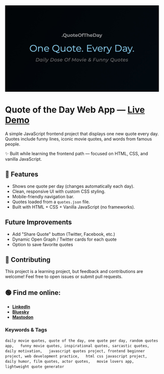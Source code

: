 [![Quote of the Day Screenshot](/assets/quote-of-the-day-banner.jpg)](https://kolonatalie.github.io/quote-of-the-day/)
# Quote of the Day Web App — [Live Demo](https://kolonatalie.github.io/quote-of-the-day/)
A simple JavaScript frontend project that displays one new quote every day.
Quotes include funny lines, iconic movie quotes, and words from famous people.

✨ Built while learning the frontend path — focused on HTML, CSS, and vanilla JavaScript.


## 🚀 Features
- Shows one quote per day (changes automatically each day).
- Clean, responsive UI with custom CSS styling.
- Mobile-friendly navigation bar.
- Quotes loaded from a `quotes.json` file.
- Built with HTML + CSS + Vanilla JavaScript (no frameworks).

## Future Improvements
- Add "Share Quote" button (Twitter, Facebook, etc.)
- Dynamic Open Graph / Twitter cards for each quote
- Option to save favorite quotes

## 🤝 Contributing
This project is a learning project, but feedback and contributions are welcome!
Feel free to open issues or submit pull requests.

## 🟢 Find me online:

- **[LinkedIn](https://www.linkedin.com/in/kolonatalie/)**
- **[Bluesky](https://bsky.app/profile/kolonatalie.bsky.social)**
- **[Mastodon](https://mastodon.social/@kolonatalie)**


### Keywords & Tags
`daily movie quotes, quote of the day, one quote per day, random quotes app,  
funny movie quotes, inspirational quotes, sarcastic quotes, daily motivation,  
javascript quotes project, frontend beginner project, web development practice,  
html css javascript project, daily humor, film quotes, actor quotes,  
movie lovers app, lightweight quote generator`